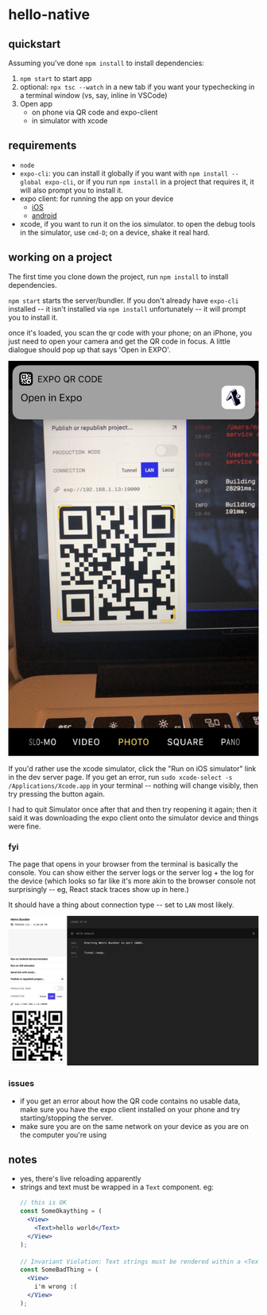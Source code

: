 # hello-native

## quickstart

Assuming you've done `npm install` to install dependencies:

1. `npm start` to start app
2. optional: `npx tsc --watch` in a new tab if you want your typechecking in a terminal window (vs, say, inline in VSCode)
3. Open app
   * on phone via QR code and expo-client
   * in simulator with xcode

## requirements

* `node`
* `expo-cli`: you can install it globally if you want with `npm install --global expo-cli`, or if you run `npm install` in a project that requires it, it will also prompt you to install it.
* expo client: for running the app on your device
  * [iOS](https://itunes.apple.com/app/apple-store/id982107779)
  * [android](https://play.google.com/store/apps/details?id=host.exp.exponent&referrer=www)
* xcode, if you want to run it on the ios simulator. to open the debug tools in the simulator, use `cmd-D`; on a device, shake it real hard.

## working on a project

The first time you clone down the project, run `npm install` to install dependencies.

`npm start` starts the server/bundler. If you don't already have `expo-cli` installed -- it isn't installed via `npm install` unfortunately -- it will prompt you to install it.

once it's loaded, you scan the qr code with your phone; on an iPhone, you just need to open your camera and get the QR code in focus. A little dialogue should pop up that says 'Open in EXPO'.

![open in expo](readme_images/open_in_expo.PNG)

If you'd rather use the xcode simulator, click the "Run on iOS simulator" link in the dev server page. If you get an error, run `sudo xcode-select -s /Applications/Xcode.app` in your terminal -- nothing will change visibly, then try pressing the button again.

I had to quit Simulator once after that and then try reopening it again; then it said it was downloading the expo client onto the simulator device and things were fine.

### fyi

The page that opens in your browser from the terminal is basically the console. You can show either the server logs or the server log + the log for the device (which looks so far like it's more akin to the browser console not surprisingly -- eg, React stack traces show up in here.)

It should have a thing about connection type -- set to `LAN` most likely.

![running server](readme_images/running_server.png)

### issues
* if you get an error about how the QR code contains no usable data, make sure you have the expo client installed on your phone and try starting/stopping the server.
* make sure you are on the same network on your device as you are on the computer you're using

## notes

* yes, there's live reloading apparently
* strings and text must be wrapped in a `Text` component. eg:
  ```jsx
  // this is OK
  const SomeOkaything = (
    <View>
      <Text>hello world</Text>
    </View>
  );

  // Invariant Violation: Text strings must be rendered within a <Text> component.
  const SomeBadThing = (
    <View>
      i'm wrong :(
    </View>
  );
  ```

